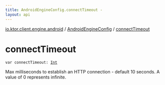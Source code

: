 ```yaml
---
title: AndroidEngineConfig.connectTimeout - 
layout: api
---
```


<div class='api-docs-breadcrumbs'><a href="../index.html">io.ktor.client.engine.android</a> / <a href="index.html">AndroidEngineConfig</a> / <a href="./connect-timeout.html">connectTimeout</a></div>

# connectTimeout

<div class="signature"><code><span class="keyword">var </span><span class="identifier">connectTimeout</span><span class="symbol">: </span><a href="https://kotlinlang.org/api/latest/jvm/stdlib/kotlin/-int/index.html"><span class="identifier">Int</span></a></code></div>

Max milliseconds to establish an HTTP connection - default 10 seconds.
A value of 0 represents infinite.

